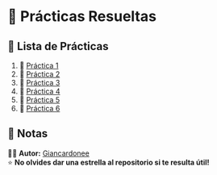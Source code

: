 # 📘 Prácticas Resueltas

## 📂 Lista de Prácticas

1. 📝 [Práctica 1](https://github.com/Giancardonee/ISO/blob/main/Practicas%20Resueltas/Resolucion%20Practica%201.txt)  
2. 📝 [Práctica 2](https://github.com/Giancardonee/ISO/blob/main/Practicas%20Resueltas/Resolucion%20Practica%202.md)  
3. 📝 [Práctica 3](https://github.com/Giancardonee/ISO/tree/main/Practicas%20Resueltas/Practica%20%203)  
4. 📝 [Práctica 4](https://github.com/Giancardonee/ISO/tree/main/Practicas%20Resueltas/Practica%204)  
5. 📝 [Práctica 5](https://github.com/Giancardonee/ISO/tree/main/Practicas%20Resueltas/Practica%205)  
6. 📝 [Práctica 6](https://github.com/Giancardonee/ISO/tree/main/Practicas%20Resueltas/Practica%206)  

## 📑 Notas

👨‍💻 **Autor:** [Giancardonee](https://github.com/Giancardonee)  
⭐ **No olvides dar una estrella al repositorio si te resulta útil!**
